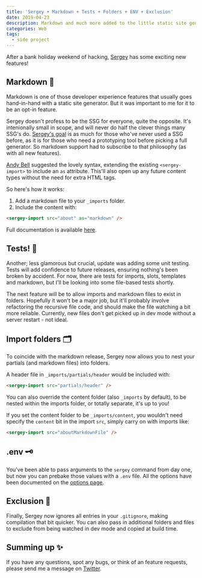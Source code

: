 ```yaml
---
title: 'Sergey + Markdown + Tests + Folders + ENV + Exclusion'
date: 2019-04-23
description: Markdown and much more added to the little static site generator
categories: Web
tags:
  - side project
---
```


After a bank holiday weekend of hacking, [Sergey](https://sergey.trysmudford.com) has some exciting new features!

## Markdown 📝

Markdown is one of those developer experience features that usually goes hand-in-hand with a static site generator. But it was important to me for it to be an opt-in feature.

Sergey doesn't profess to be the SSG for everyone, quite the opposite. It's intenionally small in scope, and will never do half the clever things many SSG's do. [Sergey's goal](https://sergey.trysmudford.com/#what-is-sergey) is as much for those who've never used a SSG before, as it is for those who need a prototyping tool before picking a full generator. So markdown support had to subscribe to that philosophy (as with all new features).

[Andy Bell](https://twitter.com/andybelldesign/status/1118062931747512320) suggested the lovely syntax, extending the existing `<sergey-import>` to include an `as` attribute. This'll also open up any future content types without the need for extra HTML tags.

So here's how it works:

1. Add a markdown file to your `_imports` folder.
2. Include the content with:

```html
<sergey-import src="about" as="markdown" />
```

Full documentation is available [here](https://sergey.trysmudford.com/markdown/).

## Tests! 🙌

Another; less glamorous but crucial, update was adding some unit testing. Tests will add confidence to future releases, ensuring nothing's been broken by accident. For now, there are tests for imports, slots, templates and markdown, but I'll be looking into some file-based tests shortly.

The next feature will be to allow imports and markdown files to exist in folders. Hopefully it won't be a major job, but it'll probably involve refactoring the recursive file code, and should make the file watching a bit more reliable. Currently, new files don't get picked up in dev mode without a server restart - not ideal.

## Import folders 🗂

To coincide with the markdown release, Sergey now allows you to nest your partials (and markdown files) into folders.

A header file in `_imports/partials/header` would be included with:

```html
<sergey-import src="partials/header" />
```

You can also override the content folder (also `_imports` by default), to be nested within the imports folder, or totally separate, it's up to you!

If you set the content folder to be `_imports/content`, you wouldn't need specify the `content` bit in the import `src`, simply carry on with imports like:

```html
<sergey-import src="aboutMarkdownFile" />
```

## .env 🗝

You've been able to pass arguments to the `sergey` command from day one, but now you can prebake those values with a `.env` file. All the options have been documented on the [options page](https://sergey.trysmudford.com/options/).

## Exclusion 🚫

Finally, Sergey now ignores all entries in your `.gitignore`, making compilation that bit quicker. You can also pass in additional folders and files to exclude from being watched in dev mode and copied at build time.

## Summing up ✨

If you have any questions, spot any bugs, or think of an feature requests, please send me a message on [Twitter](https://twitter.com/trysmudford).
